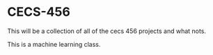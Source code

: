 # CECS-456
This will be a collection of all of the cecs 456 projects and what nots.

This is a machine learning class.
